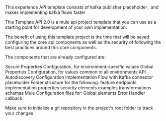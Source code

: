 This experience API template consists of kafka publisher placeholder , and makes implementing kafka flows faster

This Template API 2.0 is a mule api project template that you can use as a starting point for development of your own implementation.

The benefit of using this template project is the time that will be saved configuring the core api components as well as the security of following the best practices around this core components.

The components that are already configured are:

Secure Properties Configuration, for environment-specific values
Global Properties Configuration, for values common to all environments
API Autodiscovery Configuration
Implementation Flow with Kafka connector placeholder
Folder structure for the following:
feature endpoints implementation
properties
security elements
examples
transformations
schemas
Mule Configuration files for:
Global elements
Error Handler callback

Make sure to initialize a git repository in the project's root folder to track your changes